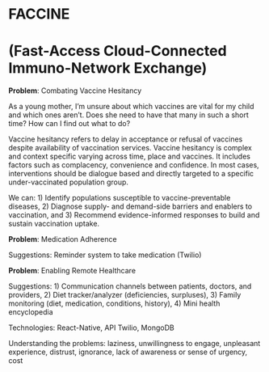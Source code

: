 # FACCINE 
# (Fast-Access Cloud-Connected Immuno-Network Exchange)

<b>Problem</b>: Combating Vaccine Hesitancy

As a young mother, I’m unsure about which vaccines are vital for my child and which ones aren’t. Does she need to have that many in such a short time?
How can I find out what to do?

Vaccine hesitancy refers to delay in acceptance or refusal of vaccines despite availability of vaccination services. Vaccine hesitancy is complex and context specific varying across time, place and vaccines. It includes factors such as complacency, convenience and confidence.
In most cases, interventions should be dialogue based and directly targeted to a specific under-vaccinated population group.

We can: 1) Identify populations susceptible to vaccine-preventable diseases, 2) Diagnose supply- and demand-side barriers and enablers to vaccination, and 3) Recommend evidence-informed responses to build and sustain vaccination uptake.

<b>Problem</b>: Medication Adherence

Suggestions: Reminder system to take medication (Twilio)

<b>Problem</b>: Enabling Remote Healthcare

Suggestions: 1) Communication channels between patients, doctors, and providers, 2) Diet tracker/analyzer (deficiencies, surpluses), 3) Family monitoring (diet, medication, conditions, history), 4) Mini health encyclopedia

Technologies: React-Native, API Twilio, MongoDB 

Understanding the problems: laziness, unwillingness to engage, unpleasant experience, distrust, ignorance, lack of awareness or sense of urgency, cost
